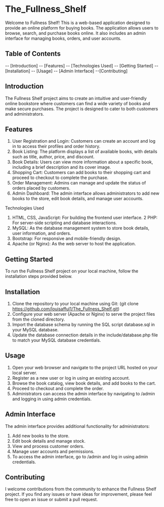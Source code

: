 # The_Fullness_Shelf 
Welcome to Fullness Shelf! This is a web-based application designed to provide an online platform for buying books. The application allows users to browse, search, and purchase books online. It also includes an admin interface for managing books, orders, and user accounts.

## Table of Contents
-- [Introduction]
-- [Features]
-- [Technologies Used]
-- [Getting Started]
-- [Installation]
-- [Usage]
-- [Admin Interface]
--[Contributing]


## Introduction
The Fullness Shelf project aims to create an intuitive and user-friendly online bookstore where customers can find a wide variety of books and make secure purchases. The project is designed to cater to both customers and administrators.

## Features
1. User Registration and Login: Customers can create an account and log in to access their profiles and order history.
2. Book Listing: The platform displays a list of available books, with details such as title, author, price, and discount.
3. Book Details: Users can view more information about a specific book, including a brief description and its cover image.
4. Shopping Cart: Customers can add books to their shopping cart and proceed to checkout to complete the purchase.
4. Order Management: Admins can manage and update the status of orders placed by customers.
5. Admin Dashboard: The admin interface allows administrators to add new books to the store, edit book details, and manage user accounts.

Technologies Used
1. HTML, CSS, JavaScript: For building the frontend user interface.
2 PHP: For server-side scripting and database interactions.
3. MySQL: As the database management system to store book details, user information, and orders.
4. Bootstrap: For responsive and mobile-friendly design.
5. Apache (or Nginx): As the web server to host the application.

## Getting Started
To run the Fullness Shelf project on your local machine, follow the installation steps provided below.

## Installation
1. Clone the repository to your local machine using Git: (git clone https://github.com/louisafful1/The_Fullness_Shelf.git)
2. Configure your web server (Apache or Nginx) to serve the project files from the cloned directory.
3. Import the database schema by running the SQL script database.sql in your MySQL database.
4. Update the database connection details in the include/database.php file to match your MySQL database credentials.

## Usage
1. Open your web browser and navigate to the project URL hosted on your local server.
2. Register as a new user or log in using an existing account.
3. Browse the book catalog, view book details, and add books to the cart.
4. Proceed to checkout and complete the order.
5. Administrators can access the admin interface by navigating to /admin and logging in using admin credentials.

## Admin Interface
The admin interface provides additional functionality for administrators:

1. Add new books to the store.
2. Edit book details and manage stock.
3. View and process customer orders.
4. Manage user accounts and permissions.
5. To access the admin interface, go to /admin and log in using admin credentials.

## Contributing
I welcome contributions from the community to enhance the Fullness Shelf project. If you find any issues or have ideas for improvement, please feel free to open an issue or submit a pull request.

